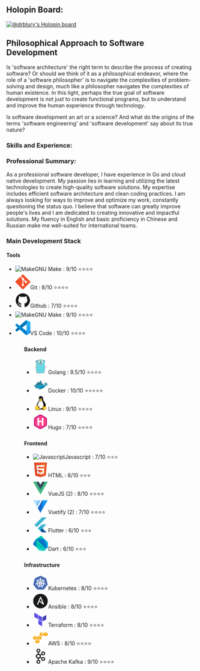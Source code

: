 ## Holopin Board:
[![@drblury's Holopin board](https://holopin.io/api/user/board?user=drblury)](https://holopin.io/@drblury)

## Philosophical Approach to Software Development

Is 'software architecture' the right term to describe the process of creating software? Or should we think of it as a philosophical endeavor, where the role of a 'software philosopher' is to navigate the complexities of problem-solving and design, much like a philosopher navigates the complexities of human existence. In this light, perhaps the true goal of software development is not just to create functional programs, but to understand and improve the human experience through technology.

Is software development an art or a science? And what do the origins of the terms 'software engineering' and 'software development' say about its true nature?

### Skills and Experience:

### Professional Summary:

As a professional software developer, I have experience in Go and cloud native development. 
My passion lies in learning and utilizing the latest technologies to create high-quality software solutions. My expertise includes efficient software architecture and clean coding practices. I am always looking for ways to improve and optimize my work, constantly questioning the status quo. I believe that software can greatly improve people's lives and I am dedicated to creating innovative and impactful solutions. My fluency in English and basic proficiency in Chinese and Russian make me well-suited for international teams.

### Main Development Stack

#### Tools

<ul style="lust-style: square">
    <li><img src="" title= "Make" alt="Make" width="40" height="40"/>GNU Make : 9/10 ⭐⭐⭐⭐</li>
    <li><img src="https://github.com/devicons/devicon/blob/master/icons/git/git-original.svg" title= "Git" alt="Git" width="40" height="40"/>Git : 8/10 ⭐⭐⭐⭐</li>
    <li><img src="https://github.com/devicons/devicon/blob/master/icons/github/github-original.svg" title= "GitHub" alt="GitHub" width="40" height="40"/>Github : 7/10 ⭐⭐⭐⭐</li>
    <li><img src="" title= "Make" alt="Make" width="40" height="40"/>GNU Make : 9/10 ⭐⭐⭐⭐</li>
    <li><img src="https://github.com/devicons/devicon/blob/master/icons/vscode/vscode-original.svg" title= "VS Code" alt="VS Code" width="40" height="40"/>VS Code : 10/10 ⭐⭐⭐⭐</li>

<ul>

#### Backend
<ul style="list-style: square"> 
    <li><img src="https://github.com/devicons/devicon/blob/master/icons/go/go-original.svg" title="Go" alt="Go" width="40" height="40"/>Golang : 9.5/10 ⭐⭐⭐⭐</li>
    <li><img src="https://github.com/devicons/devicon/blob/master/icons/docker/docker-original.svg" title= "Docker" alt="Docker" width="40" height="40"/>Docker : 10/10 ⭐⭐⭐⭐⭐</li>
    <li><img src="https://github.com/devicons/devicon/blob/master/icons/linux/linux-original.svg" title= "Linux" alt="Linux" width="40" height="40"/>Linux : 9/10 ⭐⭐⭐⭐</li>
    <li><img src="https://github.com/devicons/devicon/blob/master/icons/hugo/hugo-original.svg" title= "Hugo" alt="Hugo" width="40" height="40"/>Hugo : 7/10 ⭐⭐⭐⭐</li>
</ul>

#### Frontend
<ul style="list-style: square"> 
    <li><img src="" title= "Javascript" alt="Javascript" width="40" height="40"/>Javascript : 7/10 ⭐⭐⭐</li>
    <li><img src="https://github.com/devicons/devicon/blob/master/icons/html5/html5-original.svg" title= "HTML" alt="HTML" width="40" height="40"/>HTML : 6/10 ⭐⭐⭐</li>
    <li><img src="https://github.com/devicons/devicon/blob/master/icons/vuejs/vuejs-original.svg" title= "VueJS" alt="VueJS" width="40" height="40"/>VueJS (2) : 8/10 ⭐⭐⭐⭐</li>
    <li><img src="https://github.com/devicons/devicon/blob/master/icons/vuetify/vuetify-original.svg" title= "Vuetify" alt="Vuetify" width="40" height="40"/>Vuetify (2) : 7/10 ⭐⭐⭐⭐</li>
    <li><img src="https://github.com/devicons/devicon/blob/master/icons/flutter/flutter-original.svg" title= "Flutter" alt="Flutter" width="40" height="40"/>Flutter : 6/10 ⭐⭐⭐</li>
    <li><img src="https://github.com/devicons/devicon/blob/master/icons/dart/dart-original.svg" title= "Dart" alt="Dart" width="40" height="40"/>Dart : 6/10 ⭐⭐⭐</li>
</ul>

#### Infrastructure
<ul style="list-style: square">
    <li><img src="https://github.com/devicons/devicon/blob/master/icons/kubernetes/kubernetes-plain.svg" title= "Kubernetes" alt="Kubernetes" width="40" height="40"/>Kubernetes : 8/10 ⭐⭐⭐⭐</li>
    <li><img src="https://github.com/devicons/devicon/blob/master/icons/ansible/ansible-original.svg" title= "Ansible" alt="Ansible" width="40" height="40"/>Ansible : 8/10 ⭐⭐⭐⭐</li>
    <li><img src="https://github.com/devicons/devicon/blob/master/icons/terraform/terraform-original.svg" title= "Terraform" alt="Terraform" width="40" height="40"/>Terraform : 8/10 ⭐⭐⭐⭐</li>
    <li><img src="https://github.com/devicons/devicon/blob/master/icons/amazonwebservices/amazonwebservices-original.svg" title= "AWS" alt="AWS" width="40" height="40"/>AWS : 8/10 ⭐⭐⭐⭐</li>
    <li><img src="https://github.com/devicons/devicon/blob/master/icons/apachekafka/apachekafka-original.svg" title= "Kafka" alt="Kafka" width="40" height="40"/>Apache Kafka : 9/10 ⭐⭐⭐⭐</li>
</ul>
